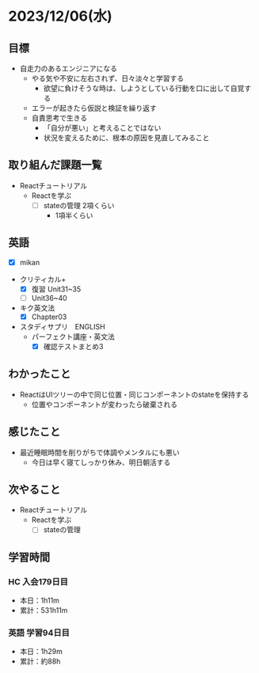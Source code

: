 # 2023/12/06(水)

## 目標

- 自走力のあるエンジニアになる
  - やる気や不安に左右されず、日々淡々と学習する
    - 欲望に負けそうな時は、しようとしている行動を口に出して自覚する
  - エラーが起きたら仮説と検証を繰り返す
  - 自責思考で生きる
    - 「自分が悪い」と考えることではない
    - 状況を変えるために、根本の原因を見直してみること

## 取り組んだ課題一覧

- Reactチュートリアル
  - Reactを学ぶ
    - [ ] stateの管理 2項くらい
      - 1項半くらい

## 英語

- [x] mikan
- クリティカル+
  - [x] 復習 Unit31~35
  - [ ] Unit36~40

- キク英文法
  - [x] Chapter03

- スタディサプリ　ENGLISH
  - パーフェクト講座・英文法
    - [x] 確認テストまとめ3

## わかったこと

- ReactはUIツリーの中で同じ位置・同じコンポーネントのstateを保持する
  - 位置やコンポーネントが変わったら破棄される

## 感じたこと

- 最近睡眠時間を削りがちで体調やメンタルにも悪い
  - 今日は早く寝てしっかり休み、明日朝活する

## 次やること

- Reactチュートリアル
  - Reactを学ぶ
    - [ ] stateの管理

## 学習時間

### HC 入会179日目

- 本日：1h11m
- 累計：531h11m

### 英語 学習94日目

- 本日：1h29m
- 累計：約88h

